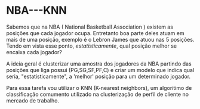 # NBA---KNN
Sabemos que na NBA ( National Basketball Association ) existem as posições que cada jogador ocupa. Entretanto boa parte deles atuam em mais de uma posição, exemplo é o Lebron James que atuou nas 5 posições. Tendo em vista esse ponto, *estatisticamente*, qual posição melhor se encaixa cada jogador?

A ideia geral é clusterizar uma amostra dos jogadores da NBA partindo das posições que liga possui (PG,SG,SF,PF,C) e criar um modelo que indica qual seria, "estatisticamente", a 'melhor' posição para um determinado jogador.

Para essa tarefa vou utilizar o KNN (K-nearest neighbors), um algoritimo de classificação comumento utilizado na clusterização de perfil de cliente no mercado de trabalho.
